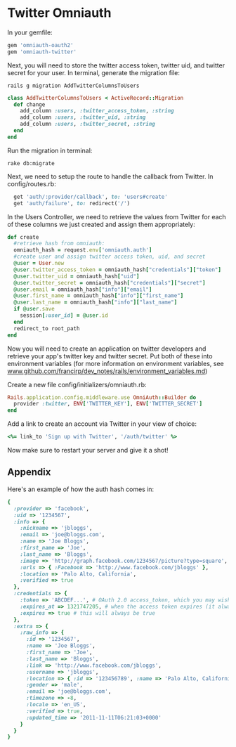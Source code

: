 Twitter Omniauth
================================

In your gemfile:
```ruby
gem 'omniauth-oauth2'
gem 'omniauth-twitter'
```

Next, you will need to store the twitter access token, twitter uid, and twitter secret for your user. In terminal, generate the migration file:
```
rails g migration AddTwitterColumnsToUsers
```

```ruby
class AddTwitterColumnsToUsers < ActiveRecord::Migration
  def change
    add_column :users, :twitter_access_token, :string
    add_column :users, :twitter_uid, :string
    add_column :users, :twitter_secret, :string
  end
end
```

Run the migration in terminal:
```
rake db:migrate
```

Next, we need to setup the route to handle the callback from Twitter. In config/routes.rb:
```ruby
  get 'auth/:provider/callback', to: 'users#create'
  get 'auth/failure', to: redirect('/')
```

In the Users Controller, we need to retrieve the values from Twitter for each of these columns we just created and assign them appropriately:
```ruby
def create
  #retrieve hash from omniauth:
  omniauth_hash = request.env['omniauth.auth']
  #create user and assign twitter access token, uid, and secret
  @user = User.new
  @user.twitter_access_token = omniauth_hash["credentials"]["token"]
  @user.twitter_uid = omniauth_hash["uid"]
  @user.twitter_secret = omniauth_hash["credentials"]["secret"]
  @user.email = omniauth_hash["info"]["email"]
  @user.first_name = omniauth_hash["info"]["first_name"]
  @user.last_name = omniauth_hash["info"]["last_name"]
  if @user.save
    session[:user_id] = @user.id
  end
  redirect_to root_path
end
```

Now you will need to create an application on twitter developers and retrieve your app's twitter key and twitter secret. Put both of these into environment variables (for more information on environment variables, see www.github.com/francirp/dev_notes/rails/environment_variables.md)

Create a new file config/initializers/omniauth.rb:
```ruby
Rails.application.config.middleware.use OmniAuth::Builder do
  provider :twitter, ENV['TWITTER_KEY'], ENV['TWITTER_SECRET']
end
```

Add a link to create an account via Twitter in your view of choice:
```ruby
<%= link_to 'Sign up with Twitter', '/auth/twitter' %>
```

Now make sure to restart your server and give it a shot!


Appendix
--------------------------------

Here's an example of how the auth hash comes in:
```ruby
{
  :provider => 'facebook',
  :uid => '1234567',
  :info => {
    :nickname => 'jbloggs',
    :email => 'joe@bloggs.com',
    :name => 'Joe Bloggs',
    :first_name => 'Joe',
    :last_name => 'Bloggs',
    :image => 'http://graph.facebook.com/1234567/picture?type=square',
    :urls => { :Facebook => 'http://www.facebook.com/jbloggs' },
    :location => 'Palo Alto, California',
    :verified => true
  },
  :credentials => {
    :token => 'ABCDEF...', # OAuth 2.0 access_token, which you may wish to store
    :expires_at => 1321747205, # when the access token expires (it always will)
    :expires => true # this will always be true
  },
  :extra => {
    :raw_info => {
      :id => '1234567',
      :name => 'Joe Bloggs',
      :first_name => 'Joe',
      :last_name => 'Bloggs',
      :link => 'http://www.facebook.com/jbloggs',
      :username => 'jbloggs',
      :location => { :id => '123456789', :name => 'Palo Alto, California' },
      :gender => 'male',
      :email => 'joe@bloggs.com',
      :timezone => -8,
      :locale => 'en_US',
      :verified => true,
      :updated_time => '2011-11-11T06:21:03+0000'
    }
  }
}
```





